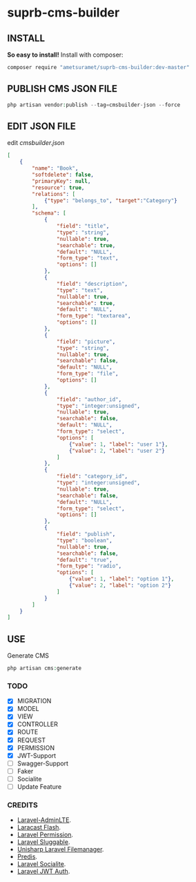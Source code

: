 # suprb-cms-builder

## INSTALL 
**So easy to install!** Install with composer:
```bash
composer require "ametsuramet/suprb-cms-builder:dev-master"
```

## PUBLISH CMS JSON FILE

```php
php artisan vendor:publish --tag=cmsbuilder-json --force
``` 

## EDIT JSON FILE
edit _cmsbuilder.json_ 
```json
[
	{
		"name": "Book",
		"softdelete": false,
		"primaryKey": null,
		"resource": true,
		"relations": [
			{"type": "belongs_to", "target":"Category"}
		],
		"schema": [
			{
				"field": "title",
				"type": "string",
				"nullable": true,
				"searchable": true,
				"default": "NULL",
				"form_type": "text",
				"options": []
			},
			{
				"field": "description",
				"type": "text",
				"nullable": true,
				"searchable": true,
				"default": "NULL",
				"form_type": "textarea",
				"options": []
			},
			{
				"field": "picture",
				"type": "string",
				"nullable": true,
				"searchable": false,
				"default": "NULL",
				"form_type": "file",
				"options": []
			},
			{
				"field": "author_id",
				"type": "integer:unsigned",
				"nullable": true,
				"searchable": false,
				"default": "NULL",
				"form_type": "select",
				"options": [
					{"value": 1, "label": "user 1"},
					{"value": 2, "label": "user 2"}
				]
			},
			{
				"field": "category_id",
				"type": "integer:unsigned",
				"nullable": true,
				"searchable": false,
				"default": "NULL",
				"form_type": "select",
				"options": []
			},
			{
				"field": "publish",
				"type": "boolean",
				"nullable": true,
				"searchable": false,
				"default": "true",
				"form_type": "radio",
				"options": [
					{"value": 1, "label": "option 1"},
					{"value": 2, "label": "option 2"}
				]
			}
		]
	}
]
```

## USE
Generate CMS
```php
php artisan cms:generate
```

### TODO

- [x] MIGRATION
- [x] MODEL
- [x] VIEW
- [x] CONTROLLER
- [x] ROUTE
- [x] REQUEST
- [x] PERMISSION
- [x] JWT-Support
- [ ] Swagger-Support
- [ ] Faker
- [ ] Socialite
- [ ] Update Feature

### CREDITS
-  [Laravel-AdminLTE](https://github.com/jeroennoten/Laravel-AdminLTE).
-  [Laracast Flash](https://github.com/laracasts/flash).
-  [Laravel Permission](https://github.com/spatie/laravel-permission).
-  [Laravel Sluggable](https://github.com/spatie/laravel-sluggable).
-  [Unisharp Laravel Filemanager](https://github.com/unisharp/laravel-filemanager).
-  [Predis](https://github.com/nrk/predis).
-  [Laravel Socialite](https://github.com/laravel/socialite).
-  [Laravel JWT Auth](https://github.com/tymondesigns/jwt-auth).
